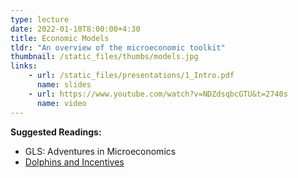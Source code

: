 ```yaml
---
type: lecture
date: 2022-01-10T8:00:00+4:30
title: Economic Models
tldr: "An overview of the microeconomic toolkit"
thumbnail: /static_files/thumbs/models.jpg
links: 
    - url: /static_files/presentations/1_Intro.pdf
      name: slides
    - url: https://www.youtube.com/watch?v=NDZdsqbcGTU&t=2740s
      name: video
---
```

**Suggested Readings:**
- GLS: Adventures in Microeconomics
- [Dolphins and Incentives](https://www.theguardian.com/science/2003/jul/03/research.science)